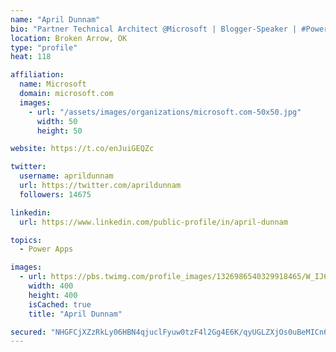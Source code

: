 ```yaml
---
name: "April Dunnam"
bio: "Partner Technical Architect @Microsoft | Blogger-Speaker | #PowerApps, #PowerAutomate, #Office365, #SharePoint | #WIT | #Karaoke Queen"
location: Broken Arrow, OK
type: "profile"
heat: 118

affiliation:
  name: Microsoft
  domain: microsoft.com
  images:
    - url: "/assets/images/organizations/microsoft.com-50x50.jpg"
      width: 50
      height: 50

website: https://t.co/enJuiGEQZc

twitter:
  username: aprildunnam
  url: https://twitter.com/aprildunnam
  followers: 14675

linkedin:
  url: https://www.linkedin.com/public-profile/in/april-dunnam

topics:
  - Power Apps

images:
  - url: https://pbs.twimg.com/profile_images/1326986540329918465/W_IJ6Ih2_400x400.jpg
    width: 400
    height: 400
    isCached: true
    title: "April Dunnam"

secured: "NHGFCjXZzRkLy06HBN4qjuclFyuw0tzF4l2Gg4E6K/qyUGLZXjOs0uBeMICn6+/doa2qzZm+W1eu3ky7o7ZdPVpE8MbpgRebajiCo9s8AcqZEn2ZJNxXWOB/WSvXnxtv4MRa5P4ktdCxKasv5C5pKFd7EY1ez+FZF88NR/zYZe5lgC7Xsak13/bDJp95Epa4G4QMVnB1hZG7KSKJyzZDPc30cZ8PGhP9rjxOsbZCqVsoxS8t5AH4Do3KCctbQwcFvmx39P95WhdE6wn1pM8gOXfZ/MkvhfU/Bnvpvm8lvlFRBgCIWxJJvbsnSaqnydX94DMWOzQJW5Q1p/KmgEcEfZKNo6GkO45ws0bFSy9IRB/2CmYfhBsrERiTyrbzgPLlZKlwnr/rKO+B6SJW65Rrxeq8dgY4+uqGeDRWxjTESak=;T3UeBY94+qpXMKvJ4ww6wA=="
---
```


